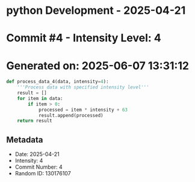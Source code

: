 ﻿# python Development - 2025-04-21
# Commit #4 - Intensity Level: 4
# Generated on: 2025-06-07 13:31:12
```python
def process_data_4(data, intensity=4):
    '''Process data with specified intensity level'''
    result = []
    for item in data:
        if item > 0:
            processed = item * intensity + 63
            result.append(processed)
    return result
```
## Metadata
- Date: 2025-04-21
- Intensity: 4
- Commit Number: 4
- Random ID: 130176107
